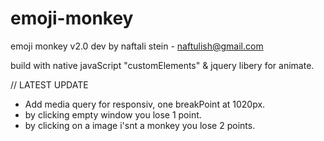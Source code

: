 # emoji-monkey

emoji monkey v2.0 
dev by naftali stein - naftulish@gmail.com

build with native javaScript "customElements" & jquery libery for animate.

// LATEST UPDATE

- Add media query for responsiv, one breakPoint at 1020px.
- by clicking empty window you lose 1 point.
- by clicking on a image i'snt a monkey you lose 2 points. 
